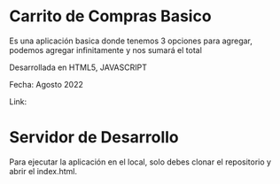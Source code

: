 # Carrito de Compras Basico

Es una aplicación basica donde tenemos 3 opciones para agregar, podemos agregar infinitamente y nos sumará el total

Desarrollada en HTML5, JAVASCRIPT

Fecha: Agosto 2022

Link: 

# Servidor de Desarrollo

Para ejecutar la aplicación en el local, solo debes clonar el repositorio y abrir el index.html.
